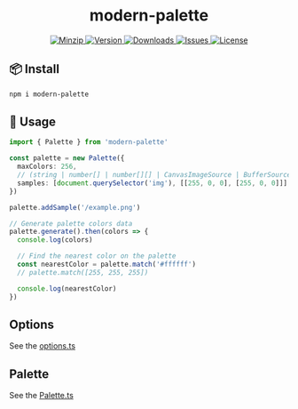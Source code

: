 <h1 align="center">modern-palette</h1>

<p align="center">
  <a href="https://unpkg.com/modern-palette">
    <img src="https://img.shields.io/bundlephobia/minzip/modern-palette" alt="Minzip">
  </a>
  <a href="https://www.npmjs.com/package/modern-palette">
    <img src="https://img.shields.io/npm/v/modern-palette.svg" alt="Version">
  </a>
  <a href="https://www.npmjs.com/package/modern-palette">
    <img src="https://img.shields.io/npm/dm/modern-palette" alt="Downloads">
  </a>
  <a href="https://github.com/qq15725/modern-palette/issues">
    <img src="https://img.shields.io/github/issues/qq15725/modern-palette" alt="Issues">
  </a>
  <a href="https://github.com/qq15725/modern-palette/blob/main/LICENSE">
    <img src="https://img.shields.io/npm/l/modern-palette.svg" alt="License">
  </a>
</p>

## 📦 Install

```sh
npm i modern-palette
```

## 🦄 Usage

```ts
import { Palette } from 'modern-palette'

const palette = new Palette({
  maxColors: 256,
  // (string | number[] | number[][] | CanvasImageSource | BufferSource)[]
  samples: [document.querySelector('img'), [[255, 0, 0], [255, 0, 0]]],
})

palette.addSample('/example.png')

// Generate palette colors data
palette.generate().then(colors => {
  console.log(colors)

  // Find the nearest color on the palette
  const nearestColor = palette.match('#ffffff')
  // palette.match([255, 255, 255])

  console.log(nearestColor)
})
```

## Options

See the [options.ts](src/options.ts)

## Palette

See the [Palette.ts](src/Palette.ts)
